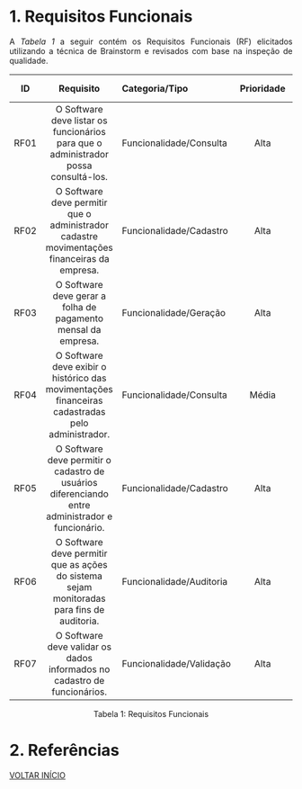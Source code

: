 # 1. Requisitos Funcionais

<p align="justify">A <i>Tabela 1</i> a seguir contém os Requisitos Funcionais (RF) elicitados utilizando a técnica de Brainstorm e revisados com base na inspeção de qualidade.</p>

| ID   | Requisito                                                                                      | Categoria/Tipo            | Prioridade | Requisitos Relacionados |
|:----:|:-----------------------------------------------------------------------------------------------:|:--------------------------|:----------:|:------------------------:|
| RF01 | O Software deve listar os funcionários para que o administrador possa consultá-los.            | Funcionalidade/Consulta   | Alta       | –                        |
| RF02 | O Software deve permitir que o administrador cadastre movimentações financeiras da empresa.    | Funcionalidade/Cadastro   | Alta       | –                        |
| RF03 | O Software deve gerar a folha de pagamento mensal da empresa.                                  | Funcionalidade/Geração    | Alta       | –                        |
| RF04 | O Software deve exibir o histórico das movimentações financeiras cadastradas pelo administrador.| Funcionalidade/Consulta   | Média      | RF02                     |
| RF05 | O Software deve permitir o cadastro de usuários diferenciando entre administrador e funcionário.| Funcionalidade/Cadastro   | Alta       | –                        |
| RF06 | O Software deve permitir que as ações do sistema sejam monitoradas para fins de auditoria.     | Funcionalidade/Auditoria  | Alta       | –                        |
| RF07 | O Software deve validar os dados informados no cadastro de funcionários.                       | Funcionalidade/Validação  | Alta       | RF01, RF05               |

<div style="text-align: center">
<p>Tabela 1: Requisitos Funcionais</p>
</div>

# 2. Referências

<a href="../">VOLTAR INÍCIO</a>
